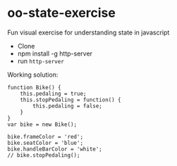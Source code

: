 # oo-state-exercise
Fun visual exercise for understanding state in javascript


-  Clone
-  npm install -g http-server
-  run `http-server`

Working solution:

```
function Bike() {
    this.pedaling = true;
    this.stopPedaling = function() {
        this.pedaling = false;
    }
}
var bike = new Bike();

bike.frameColor = 'red';
bike.seatColor = 'blue';
bike.handleBarColor = 'white';
// bike.stopPedaling();

```
